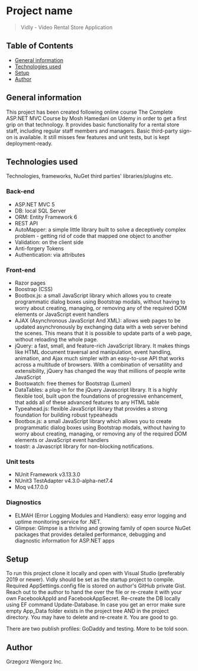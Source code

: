 # Project name
>Vidly - Video Rental Store Application

## Table of Contents
* [General information](#general-information)
* [Technologies used](#technologies-used)
* [Setup](#setup)
* [Author](#author)

## General information
This project has been created following online course The Complete ASP.NET MVC Course by Mosh Hamedani on Udemy in order to get a first grip on that technology.
It provides basic functionality for a rental store staff, including regular staff members and managers. Basic third-party sign-on is available. 
It still misses few features and unit tests, but is kept deployment-ready.

## Technologies used
Technologies, frameworks, NuGet third parties' libraries/plugins etc.

### Back-end
- ASP.NET MVC 5
- DB: local SQL Server
- ORM: Entity Framework 6
- REST API
- AutoMapper: a simple little library built to solve a deceptively complex problem - getting rid of code that mapped one object to another
- Validation: on the client side
- Anti-forgery Tokens
- Authentication: via attributes

### Front-end
- Razor pages
- Boostrap (CSS)
- Bootbox.js: a small JavaScript library which allows you to create programmatic dialog boxes using Bootstrap modals, without having to worry about creating, managing, or removing any of the required DOM elements or JavaScript event handlers
- AJAX (Asynchronous JavaScript And XML): allows web pages to be updated asynchronously by exchanging data with a web server behind the scenes. This means that it is possible to update parts of a web page, without reloading the whole page.
- jQuery: a fast, small, and feature-rich JavaScript library. It makes things like HTML document traversal and manipulation, event handling, animation, and Ajax much simpler with an easy-to-use API that works across a multitude of browsers. With a combination of versatility and extensibility, jQuery has changed the way that millions of people write JavaScript
- Bootswatch: free themes for Bootstrap (Lumen)
- DataTables: a plug-in for the jQuery Javascript library. It is a highly flexible tool, built upon the foundations of progressive enhancement, that adds all of these advanced features to any HTML table
- Typeahead.js: flexible JavaScript library that provides a strong foundation for building robust typeaheads
- Bootbox.js: a small JavaScript library which allows you to create programmatic dialog boxes using Bootstrap modals, without having to worry about creating, managing, or removing any of the required DOM elements or JavaScript event handlers
- toastr: a Javascript library for non-blocking notifications.

### Unit tests
- NUnit Framework v3.13.3.0
- NUnit3 TestAdapter v4.3.0-alpha-net7.4
- Moq v4.17.0.0

### Diagnostics
- ELMAH (Error Logging Modules and Handlers): easy error logging and uptime monitoring service for .NET.
- Glimpse: Glimpse is a thriving and growing family of open source NuGet packages that provides detailed performance, debugging and diagnostic information for ASP.NET apps

## Setup
To run this project clone it locally and open with Visual Studio (preferably 2019 or newer). Vidly should be set as the startup project to compile.
Required AppSettings.config file is stored on author's GitHub private Gist. Reach out to the author to hand the over the file or re-create it with your own FacebookAppId and FacebookAppSecret.
Re-create the DB locally using EF command Update-Database. In case you get an error make sure empty App_Data folder exists in the project tree AND in the project directory. You may have to delete and re-create it.
You are good to go.

There are two publish profiles: GoDaddy and testing. More to be told soon.

## Author
Grzegorz Wengorz Inc.